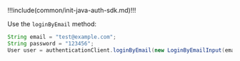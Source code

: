 !!!include(common/init-java-auth-sdk.md)!!!

Use the `loginByEmail` method:

```java
String email = "test@example.com";
String password = "123456";
User user = authenticationClient.loginByEmail(new LoginByEmailInput(email, password)).execute();
```
